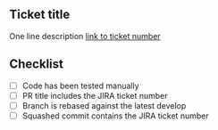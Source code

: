 ## Ticket title
One line description
[link to ticket number]()

## Checklist
- [ ] Code has been tested manually
- [ ] PR title includes the JIRA ticket number
- [ ] Branch is rebased against the latest develop
- [ ] Squashed commit contains the JIRA ticket number
